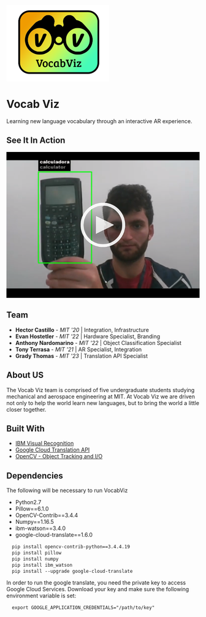 <img src="VocabViz.png" alt="Logo"
	title="Vocab Viz" height="200" />
# Vocab Viz

Learning new language vocabulary through an interactive AR experience.

## See It In Action
[![Demo Video](video_thumbnail_.png)](https://www.youtube.com/watch?v=15p8nqRELFA)

## Team

* **Hector Castillo** - *MIT '20* | Integration, Infrastructure
* **Evan Hostetler** - *MIT '22* | Hardware Specialist, Branding
* **Anthony Nardomarino** - *MIT '22* | Object Classification Specialist
* **Tony Terrasa** - *MIT '21* | AR Specialist, Integration
* **Grady Thomas** - *MIT '23* | Translation API Specialist

## About US

The Vocab Viz team is comprised of five undergraduate students studying mechanical and aerospace engineering at MIT. At Vocab Viz we are driven not only to help the world learn new languages, but to bring the world a little closer together. 

## Built With

* [IBM Visual Recognition](https://cloud.ibm.com/catalog/services/visual-recognition)
* [Google Cloud Translation API](https://cloud.google.com/translate/?utm_source=google&utm_medium=cpc&utm_campaign=na-US-all-en-dr-bkws-all-all-trial-e-dr-1007179&utm_content=text-ad-none-any-DEV_c-CRE_297670894993-ADGP_Hybrid+%7C+AW+SEM+%7C+BKWS+%7C+US+%7C+en+%7C+EXA+~+ML/AI+~+Translation+API+~+google+cloud+translate-KWID_43700037004364741-kwd-166600839370&utm_term=KW_google%20cloud%20translate-ST_google+cloud+translate&gclid=Cj0KCQjwn_LrBRD4ARIsAFEQFKue6OWXW_-XTgIPRACTeE5FLx12wreHO63RJapJ-rZMMRt2lUtndhgaAvfXEALw_wcB)
* [OpenCV - Object Tracking and I/O](https://https://opencv.org/)


## Dependencies
The following will be necessary to run VocabViz

- Python2.7
- Pillow==6.1.0
- OpenCV-Contrib==3.4.4
- Numpy==1.16.5
- ibm-watson==3.4.0
- google-cloud-translate==1.6.0

```
  pip install opencv-contrib-python==3.4.4.19  
  pip install pillow
  pip install numpy
  pip install ibm_watson
  pip install --upgrade google-cloud-translate
```

In order to run the google translate, you need the private key to access Google Cloud Services. Download your key and make sure the following environment variable is set:
```
  export GOOGLE_APPLICATION_CREDENTIALS="/path/to/key"
```







